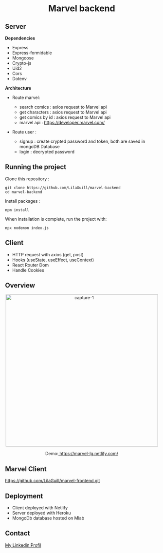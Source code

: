 <h1 align="center">Marvel backend</h1>

## Server

**Dependencies**

- Express
- Express-formidable
- Mongoose
- Crypto-js
- Uid2
- Cors
- Dotenv

**Architecture**

- Route marvel:

  - search comics : axios request to Marvel api
  - get characters : axios request to Marvel api
  - get comics by id : axios request to Marvel api
  - marvel api : https://developer.marvel.com/

- Route user :
  - signup : create crypted password and token, both are saved in mongoDB Database
  - login : decrypted password

## Running the project

Clone this repository :

```
git clone https://github.com/LilaGuill/marvel-backend
cd marvel-backend
```

Install packages :

```
npm install
```

When installation is complete, run the project with:

```
npx nodemon index.js
```

## Client

- HTTP request with axios (get, post)
- Hooks (useState, useEffect, useContext)
- React Router Dom
- Handle Cookies

## Overview

  <p align="center">
    <img width="500" src="https://github.com/LilaGuill/marvel-frontend/blob/master/public/screen.png"alt="capture-1">
  </p>

<p align="center">
  Demo:<a href="https://marvel-lg.netlify.com//" target="_blank"> https://marvel-lg.netlify.com/</a>
</p>

## Marvel Client

<a href="https://github.com/LilaGuill/marvel-frontend.git">https://github.com/LilaGuill/marvel-frontend.git</a>

## Deployment

- Client deployed with Netlify
- Server deployed with Heroku
- MongoDb database hosted on Mlab

## Contact

<a href="https://www.linkedin.com/in/lila-guillermic-66542476/" target="_blank">My Linkedin Profil</a>
